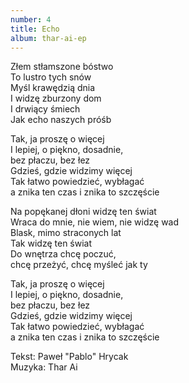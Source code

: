 ```yaml
---
number: 4
title: Echo
album: thar-ai-ep
---
```

Złem stłamszone bóstwo\
To lustro tych snów\
Myśl krawędzią dnia\
I widzę zburzony dom\
I drwiący śmiech\
Jak echo naszych próśb

Tak, ja proszę o więcej\
I lepiej, o piękno, dosadnie,\
bez płaczu, bez łez\
Gdzieś, gdzie widzimy więcej\
Tak łatwo powiedzieć, wybłagać\
a znika ten czas i znika to szczęście

Na popękanej dłoni widzę ten świat\
Wraca do mnie, nie wiem, nie widzę wad\
Blask, mimo straconych lat\
Tak widzę ten świat\
Do wnętrza chcę poczuć,\
chcę przeżyć, chcę myśleć jak ty

Tak, ja proszę o więcej\
I lepiej, o piękno, dosadnie,\
bez płaczu, bez łez\
Gdzieś, gdzie widzimy więcej\
Tak łatwo powiedzieć, wybłagać\
a znika ten czas i znika to szczęście

Tekst: Paweł "Pablo" Hrycak\
Muzyka: Thar Ai